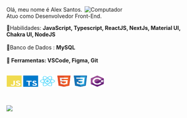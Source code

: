 <img src="https://raw.githubusercontent.com/MicaelliMedeiros/micaellimedeiros/master/image/computer-illustration.png" min-width="300px" max-width="300px" width="300px" align="right" alt="Computador">

</div>
  Olá, meu nome é Alex Santos. Atuo como Desenvolvedor Front-End.
</p>

🚀Habilidades:  <strong> JavaScript, Typescript, ReactJS, NextJs, Material UI, Chakra UI, NodeJS </strong>
</br>
</br>
🏦Banco de Dados : <strong>MySQL<strong>
</br>
</br>
💼 Ferramentas: <strong>VSCode, Figma, Git </strong>
</br>

<div style="display: inline_block"><br>
  <img align="center" alt="ALEX-Js" height="30" width="40" src="https://raw.githubusercontent.com/devicons/devicon/master/icons/javascript/javascript-plain.svg">
  <img align="center" alt="ALEX-Ts" height="30" width="40" src="https://raw.githubusercontent.com/devicons/devicon/master/icons/typescript/typescript-plain.svg">
  <img align="center" alt="ALEX-React" height="30" width="40" src="https://raw.githubusercontent.com/devicons/devicon/master/icons/react/react-original.svg">
  <img align="center" alt="ALEX-HTML" height="30" width="40" src="https://raw.githubusercontent.com/devicons/devicon/master/icons/html5/html5-original.svg">
  <img align="center" alt="ALEX-CSS" height="30" width="40" src="https://raw.githubusercontent.com/devicons/devicon/master/icons/css3/css3-original.svg">
  
  <img align="center" alt="ALEX-Csharp" height="30" width="40" src="https://raw.githubusercontent.com/devicons/devicon/master/icons/csharp/csharp-original.svg">
</BR>
</BR>
</BR>
  
<a href="https://www.linkedin.com/in/alex-santos-54b470164/" target="_blank"><img src="https://img.shields.io/badge/-LinkedIn-%230077B5?style=for-the-badge&logo=linkedin&logoColor=white" target="_blank"></a>
</br>
</br>
